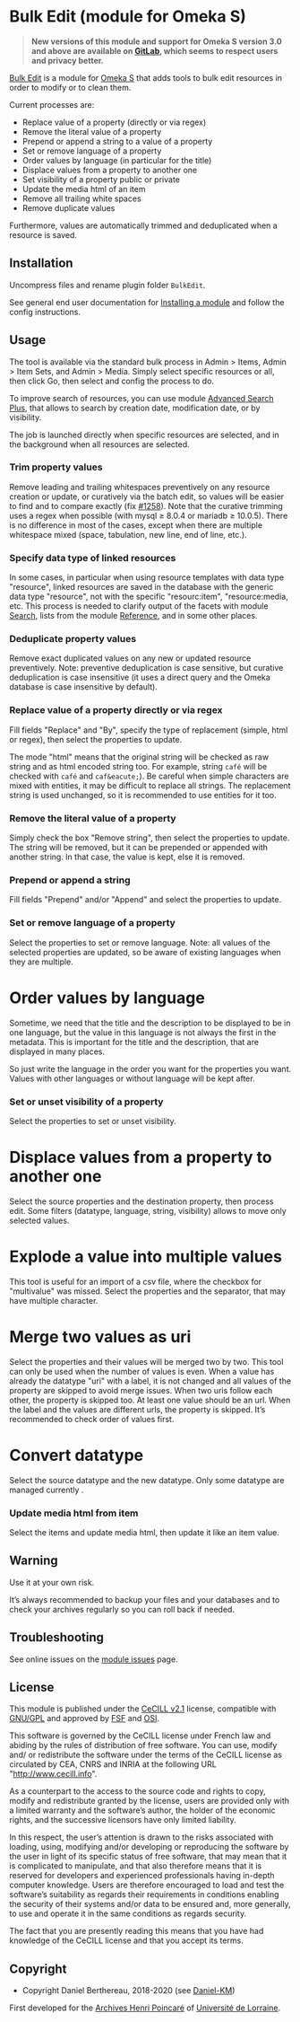 Bulk Edit (module for Omeka S)
==============================

> __New versions of this module and support for Omeka S version 3.0 and above
> are available on [GitLab], which seems to respect users and privacy better.__

[Bulk Edit] is a module for [Omeka S] that adds tools to bulk edit resources in
order to modify or to clean them.

Current processes are:

- Replace value of a property (directly or via regex)
- Remove the literal value of a property
- Prepend or append a string to a value of a property
- Set or remove language of a property
- Order values by language (in particular for the title)
- Displace values from a property to another one
- Set visibility of a property public or private
- Update the media html of an item
- Remove all trailing white spaces
- Remove duplicate values

Furthermore, values are automatically trimmed and deduplicated when a resource
is saved.


Installation
------------

Uncompress files and rename plugin folder `BulkEdit`.

See general end user documentation for [Installing a module] and follow the
config instructions.


Usage
-----

The tool is available via the standard bulk process in Admin > Items, Admin > Item Sets,
and Admin > Media. Simply select specific resources or all, then click Go, then
select and config the process to do.

To improve search of resources, you can use module [Advanced Search Plus], that
allows to search by creation date, modification date, or by visibility.

The job is launched directly when specific resources are selected, and in the
background when all resources are selected.

### Trim property values

Remove leading and trailing whitespaces preventively on any resource creation or
update, or curatively via the batch edit, so values will be easier to find and
to compare exactly (fix [#1258]). Note that the curative trimming uses a regex
when possible (with mysql ≥ 8.0.4 or mariadb ≥ 10.0.5). There is no difference
in most of the cases, except when there are multiple whitespace mixed (space,
tabulation, new line, end of line, etc.).

### Specify data type of linked resources

In some cases, in particular when using resource templates with data type "resource",
linked resources are saved in the database with the generic data type "resource",
not with the specific "resourc:item", "resource:media, etc.
This process is needed to clarify output of the facets with module [Search],
lists from the module [Reference], and in some other places.

### Deduplicate property values

Remove exact duplicated values on any new or updated resource preventively.
Note: preventive deduplication is case sensitive, but curative deduplication is
case insensitive (it uses a direct query and the Omeka database is case
insensitive by default).

### Replace value of a property directly or via regex

Fill fields "Replace" and "By", specify the type of replacement (simple, html or
regex), then select the properties to update.

The mode "html" means that the original string will be checked as raw string and
as html encoded string too. For example, string `café` will be checked with
`café` and `caf&eacute;`). Be careful when simple characters are mixed with
entities, it may be difficult to replace all strings. The replacement string is
used unchanged, so it is recommended to use entities for it too.

### Remove the literal value of a property

Simply check the box "Remove string", then select the properties to update.
The string will be removed, but it can be prepended or appended with another
string. In that case, the value is kept, else it is removed.

### Prepend or append a string

Fill fields "Prepend" and/or "Append" and select the properties to update.

### Set or remove language of a property

Select the properties to set or remove language.
Note: all values of the selected properties are updated, so be aware of existing
languages when they are multiple.

# Order values by language

Sometime, we need that the title and the description to be displayed to be in
one language, but the value in this language is not always the first in the
metadata. This is important for the title and the description, that are
displayed in many places.

So just write the language in the order you want for the properties you want.
Values with other languages or without language will be kept after.

### Set or unset visibility of a property

Select the properties to set or unset visibility.

# Displace values from a property to another one

Select the source properties and the destination property, then process edit.
Some filters (datatype, language, string, visibility) allows to move only
selected values.

# Explode a value into multiple values

This tool is useful for an import of a csv file, where the checkbox for "multivalue"
was missed. Select the properties and the separator, that may have multiple
character.

# Merge two values as uri

Select the properties and their values will be merged two by two. This tool can
only be used when the number of values is even. When a value has already the
datatype "uri" with a label, it is not changed and all values of the property
are skipped to avoid merge issues. When two uris follow each other, the property
is skipped too. At least one value should be an url. When the label and the
values are different urls, the property is skipped. It’s recommended to check
order of values first.

# Convert datatype

Select the source datatype and the new datatype. Only some datatype are managed
currently .

### Update media html from item

Select the items and update media html, then update it like an item value.


Warning
-------

Use it at your own risk.

It’s always recommended to backup your files and your databases and to check
your archives regularly so you can roll back if needed.


Troubleshooting
---------------

See online issues on the [module issues] page.


License
-------

This module is published under the [CeCILL v2.1] license, compatible with
[GNU/GPL] and approved by [FSF] and [OSI].

This software is governed by the CeCILL license under French law and abiding by
the rules of distribution of free software. You can use, modify and/ or
redistribute the software under the terms of the CeCILL license as circulated by
CEA, CNRS and INRIA at the following URL "http://www.cecill.info".

As a counterpart to the access to the source code and rights to copy, modify and
redistribute granted by the license, users are provided only with a limited
warranty and the software’s author, the holder of the economic rights, and the
successive licensors have only limited liability.

In this respect, the user’s attention is drawn to the risks associated with
loading, using, modifying and/or developing or reproducing the software by the
user in light of its specific status of free software, that may mean that it is
complicated to manipulate, and that also therefore means that it is reserved for
developers and experienced professionals having in-depth computer knowledge.
Users are therefore encouraged to load and test the software’s suitability as
regards their requirements in conditions enabling the security of their systems
and/or data to be ensured and, more generally, to use and operate it in the same
conditions as regards security.

The fact that you are presently reading this means that you have had knowledge
of the CeCILL license and that you accept its terms.


Copyright
---------

* Copyright Daniel Berthereau, 2018-2020 (see [Daniel-KM])

First developed for the [Archives Henri Poincaré] of [Université de Lorraine].


[Bulk Edit]: https://gitlab.com/Daniel-KM/Omeka-S-module-BulkEdit
[Omeka S]: https://omeka.org/s
[Installing a module]: https://omeka.org/s/docs/user-manual/modules/#installing-modules
[Advanced Search Plus]: https://gitlab.com/Daniel-KM/Omeka-S-module-AdvancedSearchPlus
[#1258]: https://github.com/omeka/omeka-s/issues/1258
[Search]: https://gitlab.com/Daniel-KM/Omeka-S-module-Search
[Reference]: https://gitlab.com/Daniel-KM/Omeka-S-module-Reference
[module issues]: https://gitlab.com/Daniel-KM/Omeka-S-module-BulkEdit/-/issues
[CeCILL v2.1]: https://www.cecill.info/licences/Licence_CeCILL_V2.1-en.html
[GNU/GPL]: https://www.gnu.org/licenses/gpl-3.0.html
[FSF]: https://www.fsf.org
[OSI]: http://opensource.org
[Archives Henri Poincaré]: https://poincare.univ-lorraine.fr
[Université de Lorraine]: https://www.univ-lorraine.fr
[GitLab]: https://gitlab.com/Daniel-KM
[Daniel-KM]: https://gitlab.com/Daniel-KM "Daniel Berthereau"
